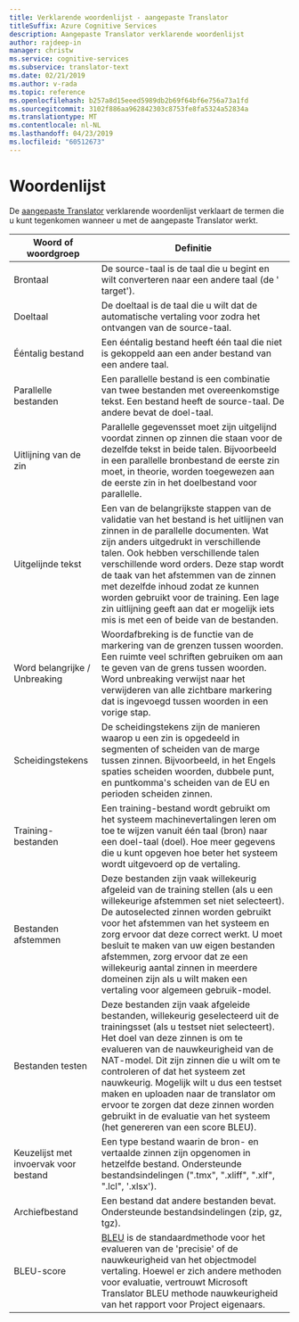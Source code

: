 ```yaml
---
title: Verklarende woordenlijst - aangepaste Translator
titleSuffix: Azure Cognitive Services
description: Aangepaste Translator verklarende woordenlijst
author: rajdeep-in
manager: christw
ms.service: cognitive-services
ms.subservice: translator-text
ms.date: 02/21/2019
ms.author: v-rada
ms.topic: reference
ms.openlocfilehash: b257a8d15eeed5989db2b69f64bf6e756a73a1fd
ms.sourcegitcommit: 3102f886aa962842303c8753fe8fa5324a52834a
ms.translationtype: MT
ms.contentlocale: nl-NL
ms.lasthandoff: 04/23/2019
ms.locfileid: "60512673"
---
```

# <a name="glossary"></a>Woordenlijst

De [aangepaste Translator](https://portal.customtranslator.azure.ai) verklarende woordenlijst verklaart de termen die u kunt tegenkomen wanneer u met de aangepaste Translator werkt.

| **Woord of woordgroep**       | **Definitie**                                                                                                                                                                                                                                                                                                                                                                                                                                                            |
|--------------------------|---------------------------------------------------------------------------------------------------------------------------------------------------------------------------------------------------------------------------------------------------------------------------------------------------------------------------------------------------------------------------------------------------------------------------------------------------------------------------|
| Brontaal          | De source-taal is de taal die u begint en wilt converteren naar een andere taal (de ' target').                                                                                                                                                                                                                                                                                                                                                         |
| Doeltaal          | De doeltaal is de taal die u wilt dat de automatische vertaling voor zodra het ontvangen van de source-taal.                                                                                                                                                                                                                                                                                                                                               |
| Ééntalig bestand         | Een ééntalig bestand heeft één taal die niet is gekoppeld aan een ander bestand van een andere taal.                                                                                                                                                                                                                                                                                                                                                                 |
| Parallelle bestanden           | Een parallelle bestand is een combinatie van twee bestanden met overeenkomstige tekst. Een bestand heeft de source-taal. De andere bevat de doel-taal.                                                                                                                                                                                                                                                                                                                                         |
| Uitlijning van de zin       | Parallelle gegevensset moet zijn uitgelijnd voordat zinnen op zinnen die staan voor de dezelfde tekst in beide talen. Bijvoorbeeld in een parallelle bronbestand de eerste zin moet, in theorie, worden toegewezen aan de eerste zin in het doelbestand voor parallelle.                                                                                                                                                                                                                               |
| Uitgelijnde tekst             | Een van de belangrijkste stappen van de validatie van het bestand is het uitlijnen van zinnen in de parallelle documenten. Wat zijn anders uitgedrukt in verschillende talen. Ook hebben verschillende talen verschillende word orders. Deze stap wordt de taak van het afstemmen van de zinnen met dezelfde inhoud zodat ze kunnen worden gebruikt voor de training. Een lage zin uitlijning geeft aan dat er mogelijk iets mis is met een of beide van de bestanden. |
| Word belangrijke / Unbreaking | Woordafbreking is de functie van de markering van de grenzen tussen woorden. Een ruimte veel schriften gebruiken om aan te geven van de grens tussen woorden. Word unbreaking verwijst naar het verwijderen van alle zichtbare markering dat is ingevoegd tussen woorden in een vorige stap.                                                                                                                                                                                                  |
| Scheidingstekens               | De scheidingstekens zijn de manieren waarop u een zin is opgedeeld in segmenten of scheiden van de marge tussen zinnen. Bijvoorbeeld, in het Engels spaties scheiden woorden, dubbele punt, en puntkomma's scheiden van de EU en perioden scheiden zinnen.                                                                                                                                                                                                                                         |
| Training-bestanden           | Een training-bestand wordt gebruikt om het systeem machinevertalingen leren om toe te wijzen vanuit één taal (bron) naar een doel-taal (doel). Hoe meer gegevens die u kunt opgeven hoe beter het systeem wordt uitgevoerd op de vertaling.                                                                                                                                                                                                               |
| Bestanden afstemmen             | Deze bestanden zijn vaak willekeurig afgeleid van de training stellen (als u een willekeurige afstemmen set niet selecteert). De autoselected zinnen worden gebruikt voor het afstemmen van het systeem en zorg ervoor dat deze correct werkt. U moet besluit te maken van uw eigen bestanden afstemmen, zorg ervoor dat ze een willekeurig aantal zinnen in meerdere domeinen zijn als u wilt maken een vertaling voor algemeen gebruik-model.                                                                                 |
| Bestanden testen            | Deze bestanden zijn vaak afgeleide bestanden, willekeurig geselecteerd uit de trainingsset (als u testset niet selecteert). Het doel van deze zinnen is om te evalueren van de nauwkeurigheid van de NAT-model. Dit zijn zinnen die u wilt om te controleren of dat het systeem zet nauwkeurig. Mogelijk wilt u dus een testset maken en uploaden naar de translator om ervoor te zorgen dat deze zinnen worden gebruikt in de evaluatie van het systeem (het genereren van een score BLEU).   |
| Keuzelijst met invoervak voor bestand               | Een type bestand waarin de bron- en vertaalde zinnen zijn opgenomen in hetzelfde bestand. Ondersteunde bestandsindelingen (".tmx", ".xliff", ".xlf", ".lcl", '.xlsx').                                                                                                                                                                                                                                                                                                                       |
| Archiefbestand             | Een bestand dat andere bestanden bevat. Ondersteunde bestandsindelingen (zip, gz, tgz).                                                                                                                                                                                                                                                                                                                                                                                                |
| BLEU-score               | [BLEU](what-is-bleu-score.md) is de standaardmethode voor het evalueren van de 'precisie' of de nauwkeurigheid van het objectmodel vertaling. Hoewel er zich andere methoden voor evaluatie, vertrouwt Microsoft Translator BLEU methode nauwkeurigheid van het rapport voor Project eigenaars.
